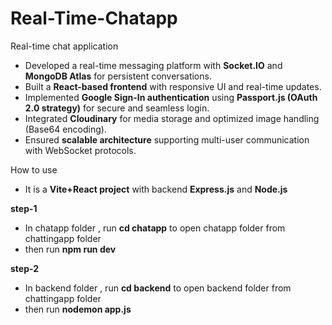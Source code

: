 # Real-Time-Chatapp

Real-time chat application  

- Developed a real-time messaging platform with **Socket.IO** and **MongoDB Atlas** for persistent conversations.  
- Built a **React-based frontend** with responsive UI and real-time updates.  
- Implemented **Google Sign-In authentication** using **Passport.js (OAuth 2.0 strategy)** for secure and seamless login.  
- Integrated **Cloudinary** for media storage and optimized image handling (Base64 encoding).  
- Ensured **scalable architecture** supporting multi-user communication with WebSocket protocols.

How to use
- It is a **Vite+React project** with backend **Express.js** and **Node.js**

**step-1**
- In chatapp folder , run **cd chatapp** to open chatapp folder from chattingapp folder
- then run **npm run dev**

**step-2**
- In backend folder , run **cd backend** to open backend folder from chattingapp folder
- then run **nodemon app.js**
